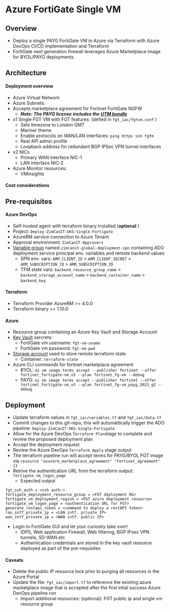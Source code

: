 # Azure FortiGate Single VM 

## Overview 

* Deploy a single PAYG FortiGate VM in Azure via Terraform with Azure DevOps CI/CD implementation and Terraform
* FortiGate next generation firewall leverages Azure Marketplace image for BYOL/PAYG deployments

## Architecture 

<insert architecture image here>

#### **Deployment overview**

* Azure Virtual Network
* Azure Subnets: 
* Accepts marketplace agreement for Fortinet FortiGate NGFW
  * ***Note: The PAYG license includes the [UTM bundle](https://www.fortinet.com/content/dam/fortinet/assets/data-sheets/FortiGate_VM_Azure.pdf)***
* x1 Single FGT VM with FGT features: (defied in `fgt_iac/fgtvm.conf` )
  * Sets timezone to London GMT
  * Mariner theme
  * Enable protocols on WAN/LAN interfaces: `ping https ssh fgfm`
  * Rest API admin profile
  * Loopback address for redundant BGP IPSec VPN tunnel interfaces
* x2 NICs
  * Primary WAN interface NIC-1
  * LAN interface NIC-2 
 * Azure Monitor resources:
   * VMinsights     


#### **Cost considerations**


## Pre-requisites

####  **Azure DevOps**

* Self-hosted agent with terraform binary installed (**optional** )
* Project: `Deploy-ZimCanIT-UKS-Single-Fortigate`
* AzureRM service connection to Azure Tenant
* Approval environment: `ZimCanIT-Approvers`
* [Variable group](https://learn.microsoft.com/en-us/azure/devops/pipelines/library/variable-groups?view=azure-devops&tabs=azure-pipelines-ui%2Cyaml) named `zimcanit-global-deployment-spn` containing ADO deployment service principal env. variables and remote backend values
  * SPN env. vars: `ARM_CLIENT_ID` > `ARM_CLIENT_SECRET` > `ARM_SUBSCRIPTION_ID` > `ARM_SUBSCRIPTION_ID`
  * TFM state vars: `backend_resource_group_name` > `backend_storage_account_name` > `backend_container_name` > `backend_key`

#### **Terraform**

* Terraform Provider AzureRM >= 4.0.0
* Terraform binary >= 1.10.0

#### **Azure**

* Resource group containing an Azure Key Vault and Storage Account     
* [Key Vault](https://learn.microsoft.com/en-us/azure/key-vault/general/quick-create-portal) sercrets:
  * FortiGate vm username: `fgt-vm-uname`
  * FortiGate vm password: `fgt-vm-pwd`
* [Storage account](https://learn.microsoft.com/en-us/azure/storage/common/storage-account-create?tabs=azure-portal) used to store remote terraform state
  * Container: `terraform-state`
* Azure CLI commands for fortinet marketplace agreement
  * BYOL: `az vm image terms accept --publisher fortinet --offer fortinet_fortigate-vm_v5 --plan fortinet_fg-vm --debug`
  * PAYG: `az vm image terms accept --publisher fortinet --offer fortinet_fortigate-vm_v5 --plan fortinet_fg-vm_payg_2023_g2 --debug`
   
## Deployment 

* Update terraform values in `fgt_iac/variables.tf` and `fgt_iac/data.tf`
* Commit changes to this git-repo, this will automattically trigger the ADO pipeline: `Deploy-ZimCanIT-UKS-Single-Fortigate`
* Allow for the Azure DevOps `Terraform Plan`stage to complete and review the proposed deployment plan
* Accept the deployment request
* Review the Azure DevOps `Terraform Apply` stage output
* The terraform pipeline run will accept terms for PAYG/BYOL FGT image via `resource "azurerm_marketplace_agreement" "fortinet_agreement" {}`
* Retrive the authenitcation URL from the terraform output: `fortigate_vm_logon_page`
  * Expected output
```
fgt_ssh_auth = <ssh auth.>
fortigate_deployment_resource_group = <FGT deployment RG>
fortigate_vm_deployment_region = <FGT azure deployment resource>
fortigate_vm_logon_page = <authentication URL for FGT>
generate_restapi_token = <command to deploy a restAPI token>
lan_intf_private_ip = <LAN intf. private IP>
wan_intf_private_ip = <WAN intf. public IP>
```
* Login to FortiGate GUI and let your curiosity take over!
  * IDPS, Web application Firewall, Web filtering, BGP IPsec VPN tunnels, SD-WAN etc
  * Authentication credentials are stored in the key vault resource deployed as part of the pre-requisites

#### **Caveats**

* Delete the public IP resource lock prior to purging all resources in the Azure Portal
* Update the file: `fgt_iac/import.tf` to reference the existing azure marketplace image that is accepted after the first intial success Azure DevOps pipeline run
  * Import additional resources: (optional): FGT public ip and single vm resource group
